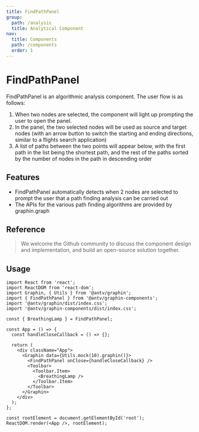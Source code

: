 ```yaml
---
title: FindPathPanel
group:
  path: /analysis
  title: Analytical Component
nav:
  title: Components
  path: /components
  order: 1
---
```


# FindPathPanel

FindPathPanel is an algorithmic analysis component. The user flow is as follows:

1. When two nodes are selected, the component will light up prompting the user to open the panel.
2. In the panel, the two selected nodes will be used as source and target nodes (with an arrow button to switch the starting and ending directions, similar to a flights search application)
3. A list of paths between the two points will appear below, with the first path in the list being the shortest path, and the rest of the paths sorted by the number of nodes in the path in descending order

## Features

- FindPathPanel automatically detects when 2 nodes are selected to prompt the user that a path finding analysis can be carried out
- The APIs for the various path finding algorithms are provided by graphin.graph

## Reference

> We welcome the Github community to discuss the component design and implementation, and build an open-source solution together.

## Usage

```tsx
import React from 'react';
import ReactDOM from 'react-dom';
import Graphin, { Utils } from '@antv/graphin';
import { FindPathPanel } from '@antv/graphin-components';
import '@antv/graphin/dist/index.css';
import '@antv/graphin-components/dist/index.css';

const { BreathingLamp } = FindPathPanel;

const App = () => {
  const handleCloseCallback = () => {};

  return (
    <div className="App">
      <Graphin data={Utils.mock(10).graphin()}>
        <FindPathPanel onClose={handleCloseCallback} />
        <Toolbar>
          <Toolbar.Item>
            <BreathingLamp />
          </Toolbar.Item>
        </Toolbar>
      </Graphin>
    </div>
  );
};

const rootElement = document.getElementById('root');
ReactDOM.render(<App />, rootElement);
```
